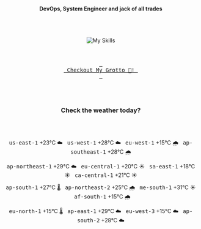 <h4 align="center">DevOps, System Engineer and jack of all trades</h4>

<div align="center">
  <br/><br/>

![My Skills](https://go-skill-icons.vercel.app/api/icons?i=prometheus,grafana,amazonwebservices,azure,typescript,golang,docker,kubernetes,argocd,rust&perline=5&theme=light)

<br/>

[<kbd> <br> Checkout My Grotto 🍵! <br> </kbd>](https://sathirak.me/)
  
</div>

<br/>
<br/>

<h3 align="center">Check the weather today?</h3>
<!-- start-daily-update -->
<div align="center">
  <!-- Updated on Mon Sep  1 01:55:42 UTC 2025 --><br><br>

  <kbd>us-east-1</kbd> +23°C ☁️ &nbsp; 
  <kbd>us-west-1</kbd> +28°C ☁️ &nbsp; 
  <kbd>eu-west-1</kbd> +15°C 🌧️ &nbsp; 
  <kbd>ap-southeast-1</kbd> +28°C 🌧️ <br>

  <kbd>ap-northeast-1</kbd> +29°C ☁️ &nbsp; 
  <kbd>eu-central-1</kbd> +20°C ☀️ &nbsp; 
  <kbd>sa-east-1</kbd> +18°C ☀️ &nbsp; 
  <kbd>ca-central-1</kbd> +21°C ☀️ <br>

  <kbd>ap-south-1</kbd> +27°C 🌡️ &nbsp; 
  <kbd>ap-northeast-2</kbd> +25°C 🌧️ &nbsp; 
  <kbd>me-south-1</kbd> +31°C ☀️ &nbsp; 
  <kbd>af-south-1</kbd> +15°C 🌧️ <br>

  <kbd>eu-north-1</kbd> +15°C 🌡️ &nbsp; 
  <kbd>ap-east-1</kbd> +29°C ☁️ &nbsp; 
  <kbd>eu-west-3</kbd> +15°C ☁️ &nbsp; 
  <kbd>ap-south-2</kbd> +28°C ☁️
</div>
<!-- end-daily-update -->
